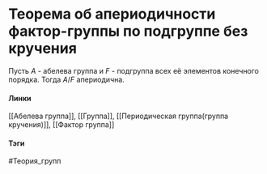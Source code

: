 # Теорема об апериодичности фактор-группы по подгруппе без кручения
Пусть $A$ - абелева группа и $F$ - подгруппа всех её элементов конечного порядка. Тогда $A/F$ апериодична.

#### Линки
[[Абелева группа]],
[[Группа]],
[[Периодическая группа(группа кручения)]],
[[Фактор группа]]
#### Тэги 
 #Теория_групп 